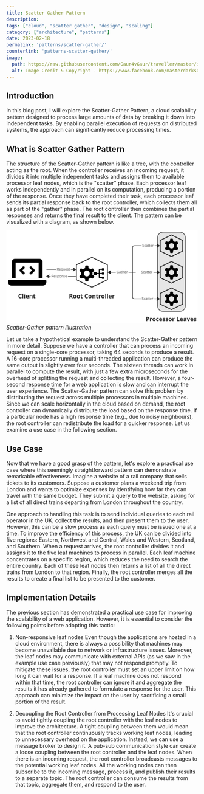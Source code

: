 ```yaml
---
title: Scatter Gather Pattern
description: 
tags: ["cloud", "scatter gather", "design", "scaling"]
category: ["architecture", "patterns"]
date: 2023-02-18
permalink: 'patterns/scatter-gather/'
counterlink: 'patterns-scatter-gather/'
image:
  path: https://raw.githubusercontent.com/Gaur4vGaur/traveller/master/images/patterns/2023-02-18-scatter-gather-pattern/scatter-gather-cover-image.png
  alt: Image Credit & Copyright - https://www.facebook.com/masterdarksastro & https://www.hansonastronomy.com/
---
```


## Introduction
In this blog post, I will explore the Scatter-Gather Pattern, a cloud scalability pattern designed to process large amounts of data by breaking it down into independent tasks. By enabling parallel execution of requests on distributed systems, the approach can significantly reduce processing times.    

## What is Scatter Gather Pattern
The structure of the Scatter-Gather pattern is like a tree, with the controller acting as the root. When the controller receives an incoming request, it divides it into multiple independent tasks and assigns them to available processor leaf nodes, which is the "scatter" phase. Each processor leaf works independently and in parallel on its computation, producing a portion of the response. Once they have completed their task, each processor leaf sends its partial response back to the root controller, which collects them all as part of the "gather" phase. The root controller then combines the partial responses and returns the final result to the client. The pattern can be visualized with a diagram, as shown below.


![Scatter-Gather Pattern](https://raw.githubusercontent.com/Gaur4vGaur/traveller/master/images/patterns/2023-02-18-scatter-gather-pattern/scatter-gather-introduction.png)*Scatter-Gather pattern illustration*

Let us take a hypothetical example to understand the Scatter-Gather pattern in more detail. Suppose we have a controller that can process an incoming request on a single-core processor, taking 64 seconds to produce a result. A 16-core processor running a multi-threaded application can produce the same output in slightly over four seconds. The sixteen threads can work in parallel to compute the result, with just a few extra microseconds for the overhead of splitting the request and collecting the result. However, a four-second response time for a web application is slow and can interrupt the user experience. The Scatter-Gather pattern can solve this problem by distributing the request across multiple processors in multiple machines. Since we can scale horizontally in the cloud based on demand, the root controller can dynamically distribute the load based on the response time. If a particular node has a high response time (e.g., due to noisy neighbours), the root controller can redistribute the load for a quicker response. Let us examine a use case in the following section.

## Use Case
Now that we have a good grasp of the pattern, let's explore a practical use case where this seemingly straightforward pattern can demonstrate remarkable effectiveness. Imagine a website of a rail company that sells tickets to its customers. Suppose a customer plans a weekend trip from London and wants to optimize expenses by identifying how far they can travel with the same budget. They submit a query to the website, asking for a list of all direct trains departing from London throughout the country.

One approach to handling this task is to send individual queries to each rail operator in the UK, collect the results, and then present them to the user. However, this can be a slow process as each query must be issued one at a time. To improve the efficiency of this process, the UK can be divided into five regions: Eastern, Northwest and Central, Wales and Western, Scotland, and Southern. When a request arrives, the root controller divides it and assigns it to the five leaf machines to process in parallel. Each leaf machine concentrates on a specific region, which reduces the need to search the entire country. Each of these leaf nodes then returns a list of all the direct trains from London to that region. Finally, the root controller merges all the results to create a final list to be presented to the customer.

## Implementation Details

The previous section has demonstrated a practical use case for improving the scalability of a web application. However, it is essential to consider the following points before adopting this tactic:

1.	Non-responsive leaf nodes
Even though the applications are hosted in a cloud environment, there is always a possibility that machines may become unavailable due to network or infrastructure issues. Moreover, the leaf nodes may communicate with external APIs (as we saw in the example use case previously) that may not respond promptly. To mitigate these issues, the root controller must set an upper limit on how long it can wait for a response. If a leaf machine does not respond within that time, the root controller can ignore it and aggregate the results it has already gathered to formulate a response for the user. This approach can minimize the impact on the user by sacrificing a small portion of the result.

2.	Decoupling the Root Controller from Processing Leaf Nodes
It's crucial to avoid tightly coupling the root controller with the leaf nodes to improve the architecture. A tight coupling between them would mean that the root controller continuously tracks working leaf nodes, leading to unnecessary overhead on the application. Instead, we can use a message broker to design it. A pub-sub communication style can create a loose coupling between the root controller and the leaf nodes. When there is an incoming request, the root controller broadcasts messages to the potential working leaf nodes. All the working nodes can then subscribe to the incoming message, process it, and publish their results to a separate topic. The root controller can consume the results from that topic, aggregate them, and respond to the user.
